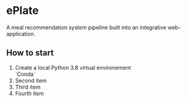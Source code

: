 # ePlate
A meal recommendation system pipeline built into an integrative web-application.

## How to start
<ol>
<li>Create a local Python 3.8 virtual environement</li>
  `Conda`
<li>Second item</li>
<li>Third item</li>
<li>Fourth item</li>
</ol>

